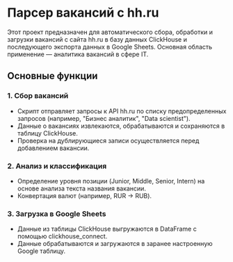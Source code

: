 # Парсер вакансий с hh.ru
Этот проект предназначен для автоматического сбора, обработки и загрузки вакансий с сайта hh.ru в базу данных ClickHouse и последующего экспорта данных в Google Sheets. Основная область применение — аналитика вакансий в сфере IT.
## Основные функции
### 1. Сбор вакансий
- Скрипт отправляет запросы к API hh.ru по списку предопределенных запросов (например, "Бизнес аналитик", "Data scientist").
- Данные о вакансиях извлекаются, обрабатываются и сохраняются в таблицу ClickHouse.
- Проверка на дублирующиеся записи осуществляется перед добавлением вакансии.
### 2. Анализ и классификация
- Определение уровня позиции (Junior, Middle, Senior, Intern) на основе анализа текста названия вакансии.
- Конвертация валют (например, RUR → RUB).
### 3. Загрузка в Google Sheets
- Данные из таблицы ClickHouse выгружаются в DataFrame с помощью clickhouse_connect.
- Данные обрабатываются и загружаются в заранее настроенную Google таблицу.
